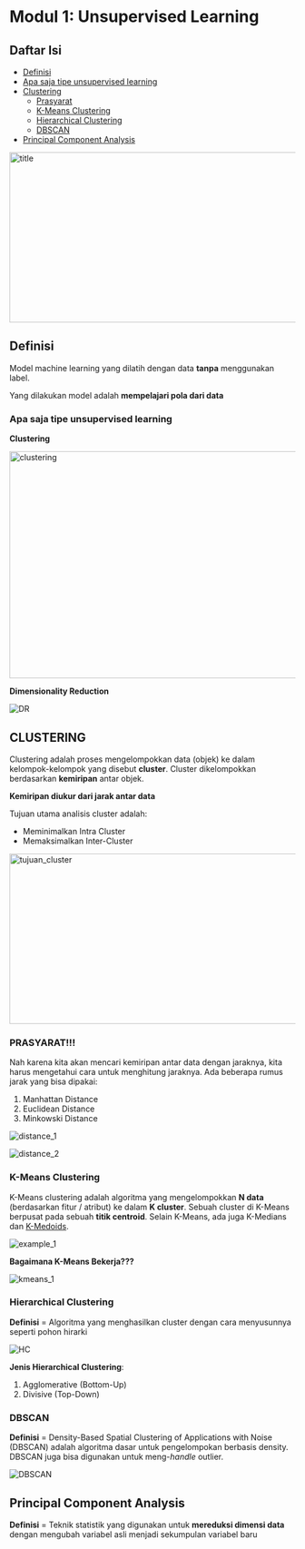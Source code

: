 # Modul 1: Unsupervised Learning

## Daftar Isi
- [Definisi](#definisi)
- [Apa saja tipe unsupervised learning](#apa-saja-tipe-unsupervised-learning)
- [Clustering](#clustering-1)
    - [Prasyarat](#prasyarat)
    - [K-Means Clustering](#k-means-clustering)
    - [Hierarchical Clustering](#hierarchical-clustering)
    - [DBSCAN](#dbscan)
- [Principal Component Analysis](#principal-component-analysis)

<img src="./assets/title.webp" alt="title" width="800" height="300">

## Definisi
Model machine learning yang dilatih dengan data **tanpa** menggunakan label.

Yang dilakukan model adalah **mempelajari pola dari data**

### Apa saja tipe unsupervised learning

**Clustering**

<img src="./assets/clustering.webp" alt="clustering" width="800" height="400">

**Dimensionality Reduction**

![DR](./assets/DR.gif)

## CLUSTERING

Clustering adalah proses mengelompokkan data (objek) ke dalam kelompok-kelompok yang disebut **cluster**. Cluster dikelompokkan berdasarkan **kemiripan** antar objek.

**Kemiripan diukur dari jarak antar data**

Tujuan utama analisis cluster adalah:
- Meminimalkan Intra Cluster
- Memaksimalkan Inter-Cluster

<img src="./assets/tujuan_cluster.png" alt="tujuan_cluster" width="800" height="300">

### PRASYARAT!!!

Nah karena kita akan mencari kemiripan antar data dengan jaraknya, kita harus mengetahui cara untuk menghitung jaraknya. Ada beberapa rumus jarak yang bisa dipakai:

1. Manhattan Distance
2. Euclidean Distance
3. Minkowski Distance

![distance_1](./assets/distance_1.png)

![distance_2](./assets/distance_2.png)

### K-Means Clustering

K-Means clustering adalah algoritma yang mengelompokkan **N data** (berdasarkan fitur / atribut) ke dalam **K cluster**. Sebuah cluster di K-Means berpusat pada sebuah **titik centroid**. Selain K-Means, ada juga K-Medians dan [K-Medoids](https://esairina.medium.com/clustering-menggunakan-algoritma-k-medoids-67179a333723).

![example_1](./assets/example_1.png)

**Bagaimana K-Means Bekerja???**

![kmeans_1](./assets/kmeans_1.png)

### Hierarchical Clustering

**Definisi** = Algoritma yang menghasilkan cluster dengan cara menyusunnya seperti pohon hirarki

![HC](./assets/HC.png)

**Jenis Hierarchical Clustering**:
1. Agglomerative (Bottom-Up)
2. Divisive (Top-Down)

### DBSCAN

**Definisi** = Density-Based Spatial Clustering of Applications with Noise (DBSCAN) adalah algoritma dasar untuk pengelompokan berbasis density. DBSCAN juga bisa digunakan untuk meng-*handle* outlier.

![DBSCAN](./assets/DBSCAN.gif)

## Principal Component Analysis

**Definisi** = Teknik statistik yang digunakan untuk **mereduksi dimensi data** dengan mengubah variabel asli menjadi sekumpulan variabel baru